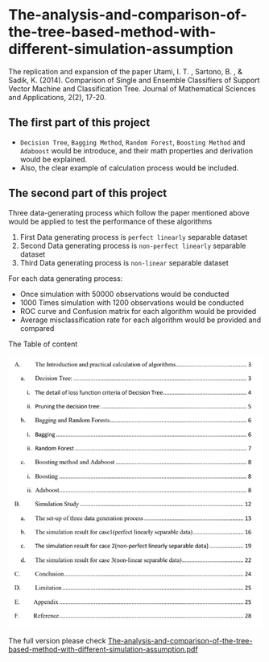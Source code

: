 # The-analysis-and-comparison-of-the-tree-based-method-with-different-simulation-assumption
The replication and expansion of the paper Utami, I. T. , Sartono, B. , &amp; Sadik, K. (2014). Comparison of Single and Ensemble Classifiers of Support Vector Machine and Classification Tree. Journal of Mathematical  Sciences and Applications, 2(2), 17-20.

## The first part of this project 
- `Decision Tree`, `Bagging Method`, `Random Forest`, `Boosting Method` and `Adaboost` would be introduce, and their math properties and derivation would be explained. 
- Also, the clear example of calculation process would be included.

## The second part of this project
Three data-generating process which follow the paper mentioned above would be applied to test the performance of these algorithms
1. First Data generating process is `perfect linearly` separable dataset
2. Second Data generating process is `non-perfect linearly` separable dataset
3. Third Data generating process is `non-linear` separable dataset

For each data generating process:
- Once simulation with 50000 observations would be conducted
- 1000 Times simulation with 1200 observations would be conducted
- ROC curve and Confusion matrix for each algorithm would be provided
- Average misclassification rate for each algorithm would be provided and compared


The Table of content

![image](Table_of_content.jpg)

The full version please check [The-analysis-and-comparison-of-the-tree-based-method-with-different-simulation-assumption.pdf](https://github.com/YH-Chen1225/The-analysis-and-comparison-of-the-tree-based-method-with-different-simulation-assumption/files/10104421/The-analysis-and-comparison-of-the-tree-based-method-with-different-simulation-assumption.pdf)
